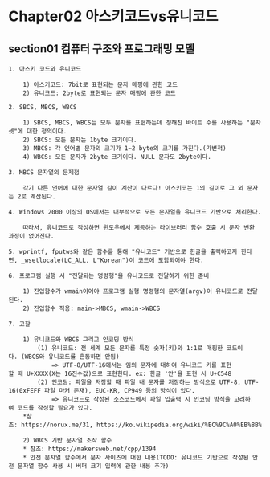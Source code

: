 # Chapter02 아스키코드vs유니코드
## section01 컴퓨터 구조와 프로그래밍 모델
	1. 아스키 코드와 유니코드

		1) 아스키코드: 7bit로 표현되는 문자 매핑에 관한 코드
		2) 유니코드: 2byte로 표현되는 문자 매핑에 관한 코드

	2. SBCS, MBCS, WBCS

		1) SBCS, MBCS, WBCS는 모두 문자를 표현하는데 정해진 바이트 수를 사용하는 "문자셋"에 대한 정의이다.
		2) SBCS: 모든 문자는 1byte 크기이다.
		3) MBCS: 각 언어별 문자의 크기가 1~2 byte의 크기를 가진다.(가변적)
		4) WBCS: 모든 문자가 2byte 크기이다. NULL 문자도 2byte이다.

	3. MBCS 문자열의 문제점

		각기 다른 언어에 대한 문자열 길이 계산이 다르다! 아스키코는 1의 길이로 그 외 문자는 2로 계산된다.

	4. Windows 2000 이상의 OS에서는 내부적으로 모든 문자열을 유니코드 기반으로 처리한다.

		따라서, 유니코드로 작성하면 윈도우에서 제공하는 라이브러리 함수 호출 시 문자 변환 과정이 없어진다.

	5. wprintf, fputws와 같은 함수를 통해 "유니코드" 기반으로 한글을 출력하고자 한다면, _wsetlocale(LC_ALL, L"Korean")이 코드에 포함되어야 한다.

	6. 프로그램 실행 시 "전달되는 명령행"을 유니코드로 전달하기 위한 준비

		1) 진입함수가 wmain이어야 프로그램 실행 명령행의 문자열(argv)이 유니코드로 전달된다.
		2) 진입함수 적용: main->MBCS, wmain->WBCS

	7. 고찰

		1) 유니코드와 WBCS 그리고 인코딩 방식
			(1) 유니코드: 전 세계 모든 문자를 특정 숫자(키)와 1:1로 매핑한 코드이다. (WBCS와 유니코드를 혼동하면 안됨)
				=> UTF-8/UTF-16에서는 임의 문자에 대하여 유니코드 키를 표현할 때 U+XXXX(X는 16진수값)으로 표현한다. ex: 한글 '안'을 표현 시 U+C548
			(2) 인코딩: 파일을 저장할 때 파일 내 문자를 저장하는 방식으로 UTF-8, UTF-16(0xFEFF 파일 마커 존재), EUC-KR, CP949 등의 방식이 있다.
				=> 유니코드로 작성된 소스코드에서 파일 입출력 시 인코딩 방식을 고려하여 코드를 작성할 필요가 있다.
		*참조: https://norux.me/31, https://ko.wikipedia.org/wiki/%EC%9C%A0%EB%8B%88%EC%BD%94%EB%93%9C_C000~CFFF

		2) WBCS 기반 문자열 조작 함수
		* 참조: https://makersweb.net/cpp/1394
		* 안전 문자열 함수에서 문자 사이즈에 대한 내용(TODO: 유니코드 기반으로 작성된 안전 문자열 함수 사용 시 버퍼 크기 입력에 관한 내용 추가)
